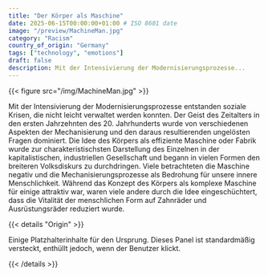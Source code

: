 ```yaml
---
title: "Der Körper als Maschine"
date: 2025-06-15T00:00:00+01:00 # ISO 8601 date
image: "/preview/MachineMan.jpg"
category: "Racism"
country_of_origin: "Germany"
tags: ["technology", "emotions"]
draft: false
description: Mit der Intensivierung der Modernisierungsprozesse...
---
```




{{< figure src="/img/MachineMan.jpg" >}}

Mit der Intensivierung der Modernisierungsprozesse entstanden soziale Krisen, die nicht leicht verwaltet werden konnten. Der Geist des Zeitalters in den ersten Jahrzehnten des 20. Jahrhunderts wurde von verschiedenen Aspekten der Mechanisierung und den daraus resultierenden ungelösten Fragen dominiert. Die Idee des Körpers als effiziente Maschine oder Fabrik wurde zur charakteristischsten Darstellung des Einzelnen in der kapitalistischen, industriellen Gesellschaft und begann in vielen Formen den breiteren Volksdiskurs zu durchdringen. Viele betrachteten die Maschine negativ und die Mechanisierungsprozesse als Bedrohung für unsere innere Menschlichkeit. Während das Konzept des Körpers als komplexe Maschine für einige attraktiv war, waren viele andere durch die Idee eingeschüchtert, dass die Vitalität der menschlichen Form auf Zahnräder und Ausrüstungsräder reduziert wurde.

{{< details "Origin" >}}

Einige Platzhalterinhalte für den Ursprung. Dieses Panel ist standardmäßig versteckt, enthüllt jedoch, wenn der Benutzer klickt.

{{< /details >}}

